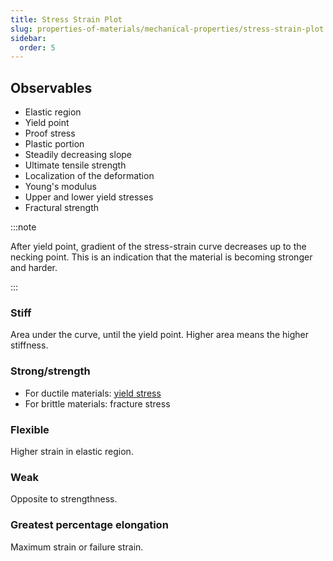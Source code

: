 ```yaml
---
title: Stress Strain Plot
slug: properties-of-materials/mechanical-properties/stress-strain-plot
sidebar:
  order: 5
---
```


## Observables

- Elastic region
- Yield point
- Proof stress
- Plastic portion
- Steadily decreasing slope
- Ultimate tensile strength
- Localization of the deformation
- Young's modulus
- Upper and lower yield stresses
- Fractural strength

:::note

After yield point, gradient of the stress-strain curve decreases up to the
necking point. This is an indication that the material is becoming stronger and
harder.

:::

### Stiff

Area under the curve, until the yield point. Higher area means the higher
stiffness.

### Strong/strength

- For ductile materials:
  [yield stress](/properties-of-materials/mechanical-properties/definitions/#yield-stress-point)
- For brittle materials: fracture stress

### Flexible

Higher strain in elastic region.

### Weak

Opposite to strengthness.

### Greatest percentage elongation

Maximum strain or failure strain.
